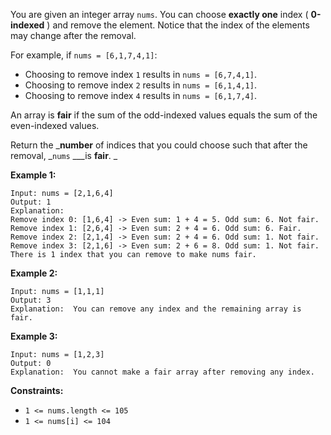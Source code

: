 You are given an integer array `nums`. You can choose **exactly one** index (
**0-indexed** ) and remove the element. Notice that the index of the elements
may change after the removal.

For example, if `nums = [6,1,7,4,1]`:

  * Choosing to remove index `1` results in `nums = [6,7,4,1]`.
  * Choosing to remove index `2` results in `nums = [6,1,4,1]`.
  * Choosing to remove index `4` results in `nums = [6,1,7,4]`.

An array is **fair** if the sum of the odd-indexed values equals the sum of
the even-indexed values.

Return the _**number** of indices that you could choose such that after the
removal, _`nums` ___is **fair**. _



**Example 1:**

    
    
    Input: nums = [2,1,6,4]
    Output: 1
    Explanation:
    Remove index 0: [1,6,4] -> Even sum: 1 + 4 = 5. Odd sum: 6. Not fair.
    Remove index 1: [2,6,4] -> Even sum: 2 + 4 = 6. Odd sum: 6. Fair.
    Remove index 2: [2,1,4] -> Even sum: 2 + 4 = 6. Odd sum: 1. Not fair.
    Remove index 3: [2,1,6] -> Even sum: 2 + 6 = 8. Odd sum: 1. Not fair.
    There is 1 index that you can remove to make nums fair.
    

**Example 2:**

    
    
    Input: nums = [1,1,1]
    Output: 3
    Explanation:  You can remove any index and the remaining array is fair.
    

**Example 3:**

    
    
    Input: nums = [1,2,3]
    Output: 0
    Explanation:  You cannot make a fair array after removing any index.
    



**Constraints:**

  * `1 <= nums.length <= 105`
  * `1 <= nums[i] <= 104`

